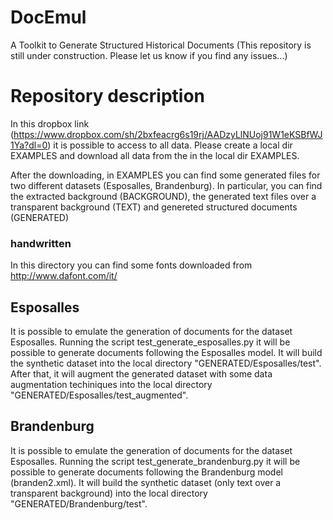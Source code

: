 # DocEmul
A Toolkit to Generate Structured Historical Documents
(This repository is still under construction. Please let us know if you find any issues...)

# Repository description 
In this dropbox link (https://www.dropbox.com/sh/2bxfeacrg6s19rj/AADzyLlNUoj91W1eKSBfWJ1Ya?dl=0) it is possible to access to all data. Please create a local dir EXAMPLES and download all data from the in the local dir EXAMPLES.

After the downloading, in EXAMPLES you can find some generated files for two different datasets (Esposalles, Brandenburg). In particular, you can find the extracted background (BACKGROUND), the generated text files over a transparent background (TEXT) and genereted structured documents (GENERATED) 
### handwritten
In this directory you can find some fonts downloaded from http://www.dafont.com/it/


## Esposalles
It is possible to emulate the generation of documents for the dataset Esposalles. Running the script test_generate_esposalles.py it will be possible to generate documents following the Esposalles model. It will build the synthetic dataset into the local directory "GENERATED/Esposalles/test". After that, it will augment the generated dataset with some data augmentation techiniques into the local directory "GENERATED/Esposalles/test_augmented".

## Brandenburg
It is possible to emulate the generation of documents for the dataset Esposalles. Running the script test_generate_brandenburg.py it will be possible to generate documents following the Brandenburg model (branden2.xml). It will build the synthetic dataset (only text over a transparent background)  into the local directory "GENERATED/Brandenburg/test".
